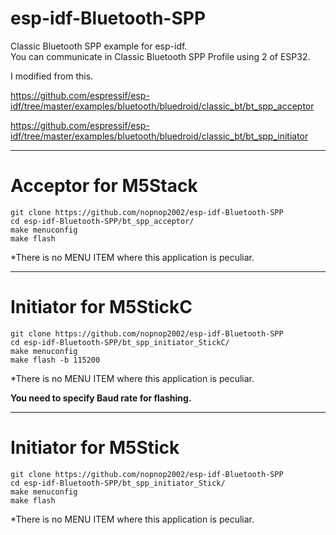 # esp-idf-Bluetooth-SPP
Classic Bluetooth SPP example for esp-idf.   
You can communicate in Classic Bluetooth SPP Profile using 2 of ESP32.   

I modified from this.   

https://github.com/espressif/esp-idf/tree/master/examples/bluetooth/bluedroid/classic_bt/bt_spp_acceptor

https://github.com/espressif/esp-idf/tree/master/examples/bluetooth/bluedroid/classic_bt/bt_spp_initiator

---

# Acceptor for M5Stack


```
git clone https://github.com/nopnop2002/esp-idf-Bluetooth-SPP
cd esp-idf-Bluetooth-SPP/bt_spp_acceptor/
make menuconfig
make flash
```

\*There is no MENU ITEM where this application is peculiar.   

---

# Initiator for M5StickC

```
git clone https://github.com/nopnop2002/esp-idf-Bluetooth-SPP
cd esp-idf-Bluetooth-SPP/bt_spp_initiator_StickC/
make menuconfig
make flash -b 115200
```

\*There is no MENU ITEM where this application is peculiar.   

__You need to specify Baud rate for flashing.__   

---

# Initiator for M5Stick

```
git clone https://github.com/nopnop2002/esp-idf-Bluetooth-SPP
cd esp-idf-Bluetooth-SPP/bt_spp_initiator_Stick/
make menuconfig
make flash
```

\*There is no MENU ITEM where this application is peculiar.   



